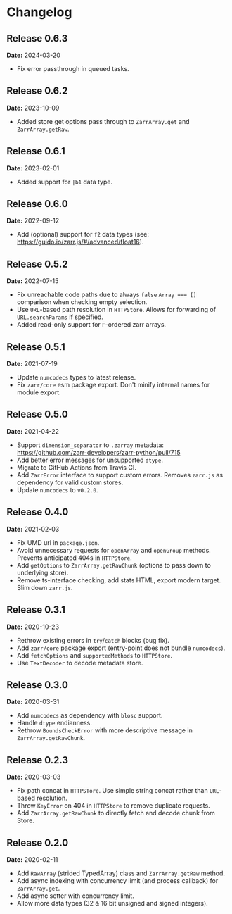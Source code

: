 # Changelog

## Release 0.6.3
**Date:** 2024-03-20

* Fix error passthrough in queued tasks.

## Release 0.6.2
**Date:** 2023-10-09

* Added store get options pass through to `ZarrArray.get` and `ZarrArray.getRaw`.

## Release 0.6.1
**Date:** 2023-02-01

* Added support for `|b1` data type.

## Release 0.6.0
**Date:** 2022-09-12

* Add (optional) support for `f2` data types (see: https://guido.io/zarr.js/#/advanced/float16).

## Release 0.5.2
**Date:** 2022-07-15

* Fix unreachable code paths due to always `false` `Array === []` comparison when checking empty selection.
* Use `URL`-based path resolution in `HTTPStore`. Allows for forwarding of `URL.searchParams` if specified.
* Added read-only support for `F`-ordered zarr arrays.

## Release 0.5.1
**Date:** 2021-07-19

* Update `numcodecs` types to latest release.
* Fix `zarr/core` esm package export. Don't minify internal names for module export.

## Release 0.5.0
**Date:** 2021-04-22

* Support `dimension_separator` to `.zarray` metadata: https://github.com/zarr-developers/zarr-python/pull/715
* Add better error messages for unsupported `dtype`.
* Migrate to GitHub Actions from Travis CI.
* Add `ZarrError` interface to support custom errors. Removes `zarr.js` as dependency for valid custom stores.
* Update `numcodecs` to `v0.2.0`.

## Release 0.4.0
**Date:** 2021-02-03

* Fix UMD url in `package.json`.
* Avoid unnecessary requests for `openArray` and `openGroup` methods. Prevents anticipated 404s in `HTTPStore`.
* Add `getOptions` to `ZarrArray.getRawChunk` (options to pass down to underlying store).
* Remove ts-interface checking, add stats HTML, export modern target. Slim down `zarr.js`.

## Release 0.3.1
**Date:** 2020-10-23

* Rethrow existing errors in `try`/`catch` blocks (bug fix).
* Add `zarr/core` package export (entry-point does not bundle `numcodecs`).
* Add `fetchOptions` and `supportedMethods` to `HTTPStore`.
* Use `TextDecoder` to decode metadata store.

## Release 0.3.0
**Date:** 2020-03-31

* Add `numcodecs` as dependency with `blosc` support.
* Handle `dtype` endianness.
* Rethrow `BoundsCheckError` with more descriptive message in `ZarrArray.getRawChunk`.

## Release 0.2.3
**Date:** 2020-03-03

* Fix path concat in `HTTPSTore`. Use simple string concat rather than `URL`-based resolution.
* Throw `KeyError` on 404 in `HTTPStore` to remove duplicate requests.
* Add `ZarrArray.getRawChunk` to directly fetch and decode chunk from Store.

## Release 0.2.0
**Date:** 2020-02-11

* Add `RawArray` (strided TypedArray) class and `ZarrArray.getRaw` method.
* Add async indexing with concurrency limit (and process callback) for `ZarrArray.get`.
* Add async setter with concurrency limit.
* Allow more data types (32 & 16 bit unsigned and signed integers).
